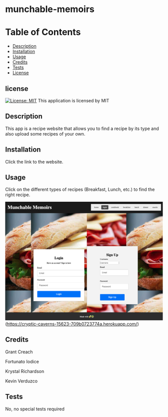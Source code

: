 # munchable-memoirs

# Table of Contents
- [Description](#description)
- [Installation](#installation)
- [Usage](#usage)
- [Credits](#credits)
- [Tests](#tests)
- [License](#license)

## license 
    
  [![License: MIT](https://img.shields.io/badge/License-MIT-yellow.svg)](https://opensource.org/licenses/MIT)
This application is licensed by MIT


## Description

This app is a recipe website that allows you to find a recipe by its type and also upload some recipes of your own.

## Installation

Click the link to the website.

## Usage

Click on the different types of recipes (Breakfast, Lunch, etc.) to find the right recipe. 

![website](./client/assets/recipeSite)(https://cryptic-caverns-15623-709b0723774a.herokuapp.com/)

## Credits

Grant Creach

Fortunato Iodice

Krystal Richardson

Kevin Verduzco

## Tests 

No, no special tests required

